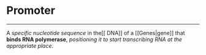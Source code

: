 # Promoter
---
A s*pecific nucleotide sequence* in the[[ DNA]] of a [[Genes|gene]] that **binds RNA polymerase**, *positioning it to start transcribing RNA at the appropriate place*.